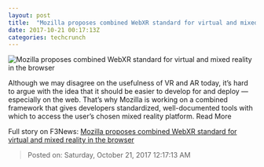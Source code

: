 ```yaml
---
layout: post
title:  "Mozilla proposes combined WebXR standard for virtual and mixed reality in the browser"
date: 2017-10-21 00:17:13Z
categories: techcrunch
---
```


![Mozilla proposes combined WebXR standard for virtual and mixed reality in the browser](https://tctechcrunch2011.files.wordpress.com/2017/10/mozlla-mixed-reality.png)

Although we may disagree on the usefulness of VR and AR today, it’s hard to argue with the idea that it should be easier to develop for and deploy — especially on the web. That’s why Mozilla is working on a combined framework that gives developers standardized, well-documented tools with which to access the user’s chosen mixed reality platform. Read More


Full story on F3News: [Mozilla proposes combined WebXR standard for virtual and mixed reality in the browser](http://www.f3nws.com/n/HDt2YC)

> Posted on: Saturday, October 21, 2017 12:17:13 AM
